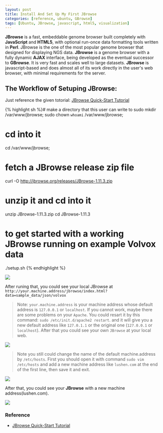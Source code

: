 ```yaml
---
layout: post
title: Install And Set Up My First JBrowse
categories: [reference, ubuntu, GBrowse]
tags: [Ubuntu, JBrowse, javascript, html5, visualization]
---
```


**JBrowse** is a fast, embeddable genome browser built completely with **JavaScript** and **HTML5**, with optional run-once data formatting tools written in **Perl**. JBrowse is the one of the most popular genome browser that designed for displaying NGS data. **JBrowse** is a genome browser with a fully dynamic **AJAX** interface, being developed as the eventual successor to **GBrowse**. It is very fast and scales well to large datasets. **JBrowse** is javascript-based and does almost all of its work directly in the user's web browser, with minimal requirements for the server.

## The Workflow of Setuping JBrowse:  
Just reference the given totorial: [JBrowse Quick-Start Tutorial](http://jbrowse.org/code/JBrowse-1.11.3/docs/tutorial/)

{% highlight sh %}# make a directory that this user can write to
sudo mkdir /var/www/jbrowse;
sudo chown `whoami` /var/www/jbrowse;
# cd into it
cd /var/www/jbrowse;
# fetch a JBrowse release zip file
curl -O http://jbrowse.org/releases/JBrowse-1.11.3.zip
# unzip it and cd into it
unzip JBrowse-1.11.3.zip
cd JBrowse-1.11.3 
# to get started with a working JBrowse running on example Volvox data  
./setup.sh {% endhighlight %}

![](http://i.imgur.com/jOPgbu6.png)  

After runing that, you could see your local JBrowse at ```http://your.machine.address/jbrowse/index.html?data=sample_data/json/volvox```   

> Note: `your.machine.address` is your machine address whose default address is `127.0.0.1` or `localhost`. If you cannot work, maybe there are some problems on your `Apache`. You could resart it by this command: `sudo /etc/init.d/apache2 restart`. and it will give you a new default address like `127.0.1.1` or the original one (`127.0.0.1` or `localhost`). After that you could see your own `JBrowse` at your local web.

![](http://i.imgur.com/9gORWa4.png)  

> Note you still could change the name of the default machine.address by `/etc/hosts`. First you should open it with command `sudo vim /etc/hosts` and add a new machine address like `lushen.com` at the end of the first line, then save it and exit.

![](http://i.imgur.com/OMVy8Ru.png)   

After that, you could see your **JBrowse** with a new machine address(lushen.com).

![](http://i.imgur.com/8DOPmUG.png)
### Reference   

- [JBrowse Quick-Start Tutorial](http://jbrowse.org/code/JBrowse-1.11.3/docs/tutorial/)
